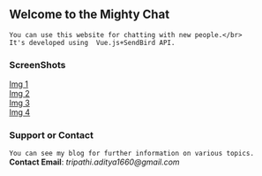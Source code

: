 ## Welcome to the Mighty Chat
```
You can use this website for chatting with new people.</br>
It's developed using  Vue.js+SendBird API.
```

### ScreenShots

[Img 1](https://i.imgur.com/wLQkorD.png)<br>
[Img 2](https://i.imgur.com/v0T9e9j.png)<br>
[Img 3](https://i.imgur.com/zDJNL4k.png)<br>
[Img 4](https://i.imgur.com/3NjVEn0.png)<br>


### Support or Contact

`You can see my blog for further information on various topics.`<br/>
**Contact Email**: _tripathi.aditya1660@gmail.com_

